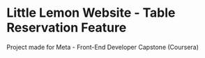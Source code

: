 # Little Lemon Website - Table Reservation Feature

Project made for Meta - Front-End Developer Capstone (Coursera)
